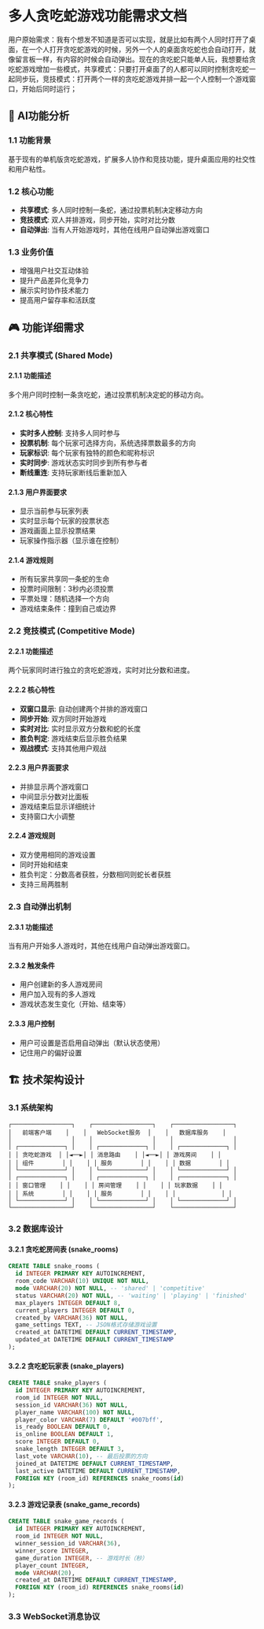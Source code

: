 # 多人贪吃蛇游戏功能需求文档
用户原始需求：我有个想发不知道是否可以实现，就是比如有两个人同时打开了桌面，在一个人打开贪吃蛇游戏的时候，另外一个人的桌面贪吃蛇也会自动打开，就像留言板一样，有内容的时候会自动弹出。现在的贪吃蛇只能单人玩，我想要给贪吃蛇游戏增加一些模式，共享模式：只要打开桌面了的人都可以同时控制贪吃蛇一起同步玩，竞技模式：打开两个一样的贪吃蛇游戏并排一起一个人控制一个游戏窗口，开始后同时运行；

## 🎯 AI功能分析

### 1.1 功能背景
基于现有的单机版贪吃蛇游戏，扩展多人协作和竞技功能，提升桌面应用的社交性和用户粘性。

### 1.2 核心功能
- **共享模式**: 多人同时控制一条蛇，通过投票机制决定移动方向
- **竞技模式**: 双人并排游戏，同步开始，实时对比分数
- **自动弹出**: 当有人开始游戏时，其他在线用户自动弹出游戏窗口

### 1.3 业务价值
- 增强用户社交互动体验
- 提升产品差异化竞争力
- 展示实时协作技术能力
- 提高用户留存率和活跃度

## 🎮 功能详细需求

### 2.1 共享模式 (Shared Mode)

#### 2.1.1 功能描述
多个用户同时控制一条贪吃蛇，通过投票机制决定蛇的移动方向。

#### 2.1.2 核心特性
- **实时多人控制**: 支持多人同时参与
- **投票机制**: 每个玩家可选择方向，系统选择票数最多的方向
- **玩家标识**: 每个玩家有独特的颜色和昵称标识
- **实时同步**: 游戏状态实时同步到所有参与者
- **断线重连**: 支持玩家断线后重新加入

#### 2.1.3 用户界面要求
- 显示当前参与玩家列表
- 实时显示每个玩家的投票状态
- 游戏画面上显示投票结果
- 玩家操作指示器（显示谁在控制）

#### 2.1.4 游戏规则
- 所有玩家共享同一条蛇的生命
- 投票时间限制：3秒内必须投票
- 平票处理：随机选择一个方向
- 游戏结束条件：撞到自己或边界

### 2.2 竞技模式 (Competitive Mode)

#### 2.2.1 功能描述
两个玩家同时进行独立的贪吃蛇游戏，实时对比分数和进度。

#### 2.2.2 核心特性
- **双窗口显示**: 自动创建两个并排的游戏窗口
- **同步开始**: 双方同时开始游戏
- **实时对比**: 实时显示双方分数和蛇的长度
- **胜负判定**: 游戏结束后显示胜负结果
- **观战模式**: 支持其他用户观战

#### 2.2.3 用户界面要求
- 并排显示两个游戏窗口
- 中间显示分数对比面板
- 游戏结束后显示详细统计
- 支持窗口大小调整

#### 2.2.4 游戏规则
- 双方使用相同的游戏设置
- 同时开始和结束
- 胜负判定：分数高者获胜，分数相同则蛇长者获胜
- 支持三局两胜制

### 2.3 自动弹出机制

#### 2.3.1 功能描述
当有用户开始多人游戏时，其他在线用户自动弹出游戏窗口。

#### 2.3.2 触发条件
- 用户创建新的多人游戏房间
- 用户加入现有的多人游戏
- 游戏状态发生变化（开始、结束等）

#### 2.3.3 用户控制
- 用户可设置是否启用自动弹出（默认状态使用）
- 记住用户的偏好设置

## 🏗️ 技术架构设计

### 3.1 系统架构

```
┌─────────────────┐    ┌─────────────────┐    ┌─────────────────┐
│   前端客户端    │    │   WebSocket服务  │    │   数据库服务    │
│                 │    │                 │    │                 │
│ ┌─────────────┐ │    │ ┌─────────────┐ │    │ ┌─────────────┐ │
│ │ 贪吃蛇游戏  │ │◄──►│ │ 消息路由    │ │◄──►│ │ 游戏房间    │ │
│ │ 组件        │ │    │ │ 服务        │ │    │ │ 数据        │ │
│ └─────────────┘ │    │ └─────────────┘ │    │ └─────────────┘ │
│ ┌─────────────┐ │    │ ┌─────────────┐ │    │ ┌─────────────┐ │
│ │ 窗口管理    │ │    │ │ 房间管理    │ │    │ │ 玩家数据    │ │
│ │ 系统        │ │    │ │ 服务        │ │    │ │             │ │
│ └─────────────┘ │    │ └─────────────┘ │    │ └─────────────┘ │
└─────────────────┘    └─────────────────┘    └─────────────────┘
```

### 3.2 数据库设计

#### 3.2.1 贪吃蛇房间表 (snake_rooms)
```sql
CREATE TABLE snake_rooms (
  id INTEGER PRIMARY KEY AUTOINCREMENT,
  room_code VARCHAR(10) UNIQUE NOT NULL,
  mode VARCHAR(20) NOT NULL, -- 'shared' | 'competitive'
  status VARCHAR(20) NOT NULL, -- 'waiting' | 'playing' | 'finished'
  max_players INTEGER DEFAULT 8,
  current_players INTEGER DEFAULT 0,
  created_by VARCHAR(36) NOT NULL,
  game_settings TEXT, -- JSON格式存储游戏设置
  created_at DATETIME DEFAULT CURRENT_TIMESTAMP,
  updated_at DATETIME DEFAULT CURRENT_TIMESTAMP
);
```

#### 3.2.2 贪吃蛇玩家表 (snake_players)
```sql
CREATE TABLE snake_players (
  id INTEGER PRIMARY KEY AUTOINCREMENT,
  room_id INTEGER NOT NULL,
  session_id VARCHAR(36) NOT NULL,
  player_name VARCHAR(100) NOT NULL,
  player_color VARCHAR(7) DEFAULT '#007bff',
  is_ready BOOLEAN DEFAULT 0,
  is_online BOOLEAN DEFAULT 1,
  score INTEGER DEFAULT 0,
  snake_length INTEGER DEFAULT 3,
  last_vote VARCHAR(10), -- 最后投票的方向
  joined_at DATETIME DEFAULT CURRENT_TIMESTAMP,
  last_active DATETIME DEFAULT CURRENT_TIMESTAMP,
  FOREIGN KEY (room_id) REFERENCES snake_rooms(id)
);
```

#### 3.2.3 游戏记录表 (snake_game_records)
```sql
CREATE TABLE snake_game_records (
  id INTEGER PRIMARY KEY AUTOINCREMENT,
  room_id INTEGER NOT NULL,
  winner_session_id VARCHAR(36),
  winner_score INTEGER,
  game_duration INTEGER, -- 游戏时长（秒）
  player_count INTEGER,
  mode VARCHAR(20),
  created_at DATETIME DEFAULT CURRENT_TIMESTAMP,
  FOREIGN KEY (room_id) REFERENCES snake_rooms(id)
);
```

### 3.3 WebSocket消息协议
